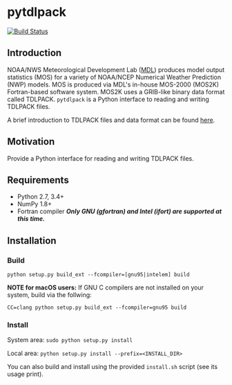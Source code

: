# pytdlpack

[![Build Status](https://travis-ci.com/eengl/pytdlpack.svg?branch=master)](https://travis-ci.com/eengl/pytdlpack)

## Introduction

NOAA/NWS Meteorological Development Lab ([MDL](https://www.weather.gov/mdl/)) produces model output statistics (MOS) for a variety of NOAA/NCEP Numerical Weather Prediction (NWP) models.  MOS is produced via MDL's in-house MOS-2000 (MOS2K) Fortran-based software system.  MOS2K uses a GRIB-like binary data format called TDLPACK.  `pytdlpack` is a Python interface to reading and writing TDLPACK files.

A brief introduction to TDLPACK files and data format can be found [here](TDLPACK.md).

## Motivation

Provide a Python interface for reading and writing TDLPACK files.

## Requirements
* Python 2.7, 3.4+
* NumPy 1.8+
* Fortran compiler ***Only GNU (gfortran) and Intel (ifort) are supported at this time.***

## Installation

### Build

``python setup.py build_ext --fcompiler=[gnu95|intelem] build``

**NOTE for macOS users:** If GNU C compilers are not installed on your system, build via the follwing:

``CC=clang python setup.py build_ext --fcompiler=gnu95 build``

### Install

System area:
``sudo python setup.py install``

Local area:
``python setup.py install --prefix=<INSTALL_DIR>``

You can also build and install using the provided ``install.sh`` script (see its usage print).
